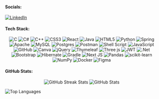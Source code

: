 #### Socials:
[![LinkedIn](https://img.shields.io/badge/LinkedIn-black.svg?logo=linkedin&logoColor=white)](https://www.linkedin.com/in/kristijan-stojanovski-006b51304/) 

#### Tech Stack:
<p align="center">
  <img src="https://img.shields.io/badge/c-black.svg?style=for-the-badge&logo=c&logoColor=white" alt="C">
  <img src="https://img.shields.io/badge/c%23-black.svg?style=for-the-badge&logo=csharp&logoColor=white" alt="C#">
  <img src="https://img.shields.io/badge/c++-black.svg?style=for-the-badge&logo=c%2B%2B&logoColor=white" alt="C++">
  <img src="https://img.shields.io/badge/css3-black.svg?style=for-the-badge&logo=css3&logoColor=white" alt="CSS3">
  <img src="https://img.shields.io/badge/react-black.svg?style=for-the-badge&logo=react&logoColor=white" alt="React">
  <img src="https://img.shields.io/badge/java-black.svg?style=for-the-badge&logo=openjdk&logoColor=white" alt="Java">
  <img src="https://img.shields.io/badge/html5-black.svg?style=for-the-badge&logo=html5&logoColor=white" alt="HTML5">
  <img src="https://img.shields.io/badge/python-black.svg?style=for-the-badge&logo=python&logoColor=white" alt="Python">
  <img src="https://img.shields.io/badge/spring-black.svg?style=for-the-badge&logo=spring&logoColor=white" alt="Spring">
  <img src="https://img.shields.io/badge/apache-black.svg?style=for-the-badge&logo=apache&logoColor=white" alt="Apache">
  <img src="https://img.shields.io/badge/mysql-black.svg?style=for-the-badge&logo=mysql&logoColor=white" alt="MySQL">
  <img src="https://img.shields.io/badge/postgres-black.svg?style=for-the-badge&logo=postgresql&logoColor=white" alt="Postgres">
  <img src="https://img.shields.io/badge/Postman-black.svg?style=for-the-badge&logo=postman&logoColor=white" alt="Postman">
  <img src="https://img.shields.io/badge/shell_script-black.svg?style=for-the-badge&logo=gnu-bash&logoColor=white" alt="Shell Script">
  <img src="https://img.shields.io/badge/javascript-black.svg?style=for-the-badge&logo=javascript&logoColor=white" alt="JavaScript">
  <img src="https://img.shields.io/badge/github-black.svg?style=for-the-badge&logo=github&logoColor=white" alt="GitHub">
  <img src="https://img.shields.io/badge/Canva-black.svg?style=for-the-badge&logo=Canva&logoColor=white" alt="Canva">
  <img src="https://img.shields.io/badge/jquery-black.svg?style=for-the-badge&logo=jquery&logoColor=white" alt="jQuery">
  <img src="https://img.shields.io/badge/Thymeleaf-black.svg?style=for-the-badge&logo=Thymeleaf&logoColor=white" alt="Thymeleaf">
  <img src="https://img.shields.io/badge/threejs-black.svg?style=for-the-badge&logo=three.js&logoColor=white" alt="Three js">
  <img src="https://img.shields.io/badge/JWT-black.svg?style=for-the-badge&logo=JSON%20web%20tokens" alt="JWT">
  <img src="https://img.shields.io/badge/.NET-black.svg?style=for-the-badge&logo=.net&logoColor=white" alt=".Net">
  <img src="https://img.shields.io/badge/bootstrap-black.svg?style=for-the-badge&logo=bootstrap&logoColor=white" alt="Bootstrap">
  <img src="https://img.shields.io/badge/Hibernate-black.svg?style=for-the-badge&logo=Hibernate&logoColor=white" alt="Hibernate">
  <img src="https://img.shields.io/badge/Gradle-black.svg?style=for-the-badge&logo=Gradle&logoColor=white" alt="Gradle">
  <img src="https://img.shields.io/badge/Next-black.svg?style=for-the-badge&logo=next.js&logoColor=white" alt="Next JS">
  <img src="https://img.shields.io/badge/pandas-black.svg?style=for-the-badge&logo=pandas&logoColor=white" alt="Pandas">
  <img src="https://img.shields.io/badge/scikit--learn-black.svg?style=for-the-badge&logo=scikit-learn&logoColor=white" alt="scikit-learn">
  <img src="https://img.shields.io/badge/numpy-black.svg?style=for-the-badge&logo=numpy&logoColor=white" alt="NumPy">
  <img src="https://img.shields.io/badge/docker-black.svg?style=for-the-badge&logo=docker&logoColor=white" alt="Docker">
  <img src="https://img.shields.io/badge/figma-black.svg?style=for-the-badge&logo=figma&logoColor=white" alt="Figma">
</p>


#### GitHub Stats:
<p align="center">
   <img src="https://github-readme-streak-stats.herokuapp.com/?user=KikoTheFinker&theme=highcontrast&hide_border=false" alt="GitHub Streak Stats">
  <img src="https://github-readme-stats.vercel.app/api?username=KikoTheFinker&theme=highcontrast&hide_border=false&include_all_commits=false&count_private=true" alt="GitHub Stats">
</p>
  <img src="https://github-readme-stats.vercel.app/api/top-langs/?username=KikoTheFinker&theme=highcontrast&hide_border=false&include_all_commits=false&count_private=true&layout=compact" alt="Top Languages">

